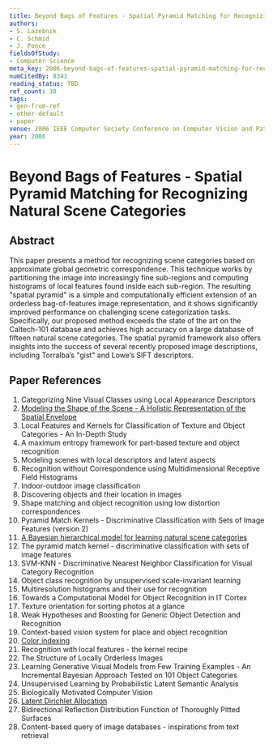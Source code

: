 ```yaml
---
title: Beyond Bags of Features - Spatial Pyramid Matching for Recognizing Natural Scene Categories
authors:
- S. Lazebnik
- C. Schmid
- J. Ponce
fieldsOfStudy:
- Computer Science
meta_key: 2006-beyond-bags-of-features-spatial-pyramid-matching-for-recognizing-natural-scene-categories
numCitedBy: 8341
reading_status: TBD
ref_count: 38
tags:
- gen-from-ref
- other-default
- paper
venue: 2006 IEEE Computer Society Conference on Computer Vision and Pattern Recognition (CVPR'06)
year: 2006
---
```


# Beyond Bags of Features - Spatial Pyramid Matching for Recognizing Natural Scene Categories

## Abstract

This paper presents a method for recognizing scene categories based on approximate global geometric correspondence. This technique works by partitioning the image into increasingly fine sub-regions and computing histograms of local features found inside each sub-region. The resulting "spatial pyramid" is a simple and computationally efficient extension of an orderless bag-of-features image representation, and it shows significantly improved performance on challenging scene categorization tasks. Specifically, our proposed method exceeds the state of the art on the Caltech-101 database and achieves high accuracy on a large database of fifteen natural scene categories. The spatial pyramid framework also offers insights into the success of several recently proposed image descriptions, including Torralba’s "gist" and Lowe’s SIFT descriptors.

## Paper References

1. Categorizing Nine Visual Classes using Local Appearance Descriptors
2. [Modeling the Shape of the Scene - A Holistic Representation of the Spatial Envelope](2004-modeling-the-shape-of-the-scene-a-holistic-representation-of-the-spatial-envelope)
3. Local Features and Kernels for Classification of Texture and Object Categories - An In-Depth Study
4. A maximum entropy framework for part-based texture and object recognition
5. Modeling scenes with local descriptors and latent aspects
6. Recognition without Correspondence using Multidimensional Receptive Field Histograms
7. Indoor-outdoor image classification
8. Discovering objects and their location in images
9. Shape matching and object recognition using low distortion correspondences
10. Pyramid Match Kernels - Discriminative Classification with Sets of Image Features (version 2)
11. [A Bayesian hierarchical model for learning natural scene categories](2005-a-bayesian-hierarchical-model-for-learning-natural-scene-categories)
12. The pyramid match kernel - discriminative classification with sets of image features
13. SVM-KNN - Discriminative Nearest Neighbor Classification for Visual Category Recognition
14. Object class recognition by unsupervised scale-invariant learning
15. Multiresolution histograms and their use for recognition
16. Towards a Computational Model for Object Recognition in IT Cortex
17. Texture orientation for sorting photos at a glance
18. Weak Hypotheses and Boosting for Generic Object Detection and Recognition
19. Context-based vision system for place and object recognition
20. [Color indexing](2004-color-indexing)
21. Recognition with local features - the kernel recipe
22. The Structure of Locally Orderless Images
23. Learning Generative Visual Models from Few Training Examples - An Incremental Bayesian Approach Tested on 101 Object Categories
24. Unsupervised Learning by Probabilistic Latent Semantic Analysis
25. Biologically Motivated Computer Vision
26. [Latent Dirichlet Allocation](2003-latent-dirichlet-allocation)
27. Bidirectional Reflection Distribution Function of Thoroughly Pitted Surfaces
28. Content-based query of image databases - inspirations from text retrieval
